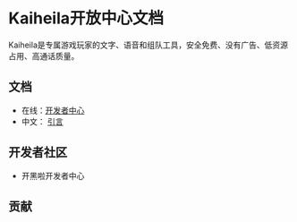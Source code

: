 # Kaiheila开放中心文档

Kaiheila是专属游戏玩家的文字、语音和组队工具，安全免费、没有广告、低资源占用、高通话质量。

## 文档

- 在线：[开发者中心](https://developer.kaiheila.cn/doc/reference)
- 中文： [引言](/docs/zh-cn/reference.md)


## 开发者社区

- 开黑啦开发者中心

## 贡献


